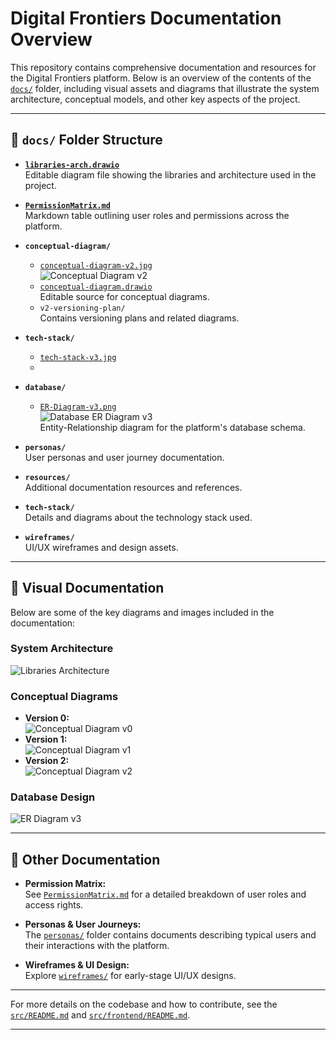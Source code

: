 # Digital Frontiers Documentation Overview

This repository contains comprehensive documentation and resources for the Digital Frontiers platform. Below is an overview of the contents of the [`docs/`](docs/) folder, including visual assets and diagrams that illustrate the system architecture, conceptual models, and other key aspects of the project.

---

## 📁 `docs/` Folder Structure

- **[`libraries-arch.drawio`](docs/libraries-arch.drawio)**  
  Editable diagram file showing the libraries and architecture used in the project.

- **[`PermissionMatrix.md`](docs/PermissionMatrix.md)**  
  Markdown table outlining user roles and permissions across the platform.

- **`conceptual-diagram/`**  
  - [`conceptual-diagram-v2.jpg`](docs/conceptual-diagram/conceptual-diagram-v2.jpg)  
    ![Conceptual Diagram v2](docs/conceptual-diagram/conceptual-diagram-v2.jpg)
  - [`conceptual-diagram.drawio`](docs/conceptual-diagram/conceptual-diagram.drawio)  
    Editable source for conceptual diagrams.
  - `v2-versioning-plan/`  
    Contains versioning plans and related diagrams.

- **`tech-stack/`**  
  - [`tech-stack-v3.jpg`](docs/tech-stack/tech-stack-v3.jpg)  
  - 
- **`database/`**  
  - [`ER-Diagram-v3.png`](docs/database/ER-Diagram-v3.png)  
    ![Database ER Diagram v3](docs/database/ER-Diagram-v3.png)  
    Entity-Relationship diagram for the platform's database schema.

- **`personas/`**  
  User personas and user journey documentation.

- **`resources/`**  
  Additional documentation resources and references.

- **`tech-stack/`**  
  Details and diagrams about the technology stack used.

- **`wireframes/`**  
  UI/UX wireframes and design assets.

---

## 📸 Visual Documentation

Below are some of the key diagrams and images included in the documentation:

### System Architecture

![Libraries Architecture](docs/libraries-arch.drawio)

### Conceptual Diagrams

- **Version 0:**  
  ![Conceptual Diagram v0](docs/conceptual-diagram/conceptual-diagram-v0.png)
- **Version 1:**  
  ![Conceptual Diagram v1](docs/conceptual-diagram/conceptual-diagram-v1.jpg)
- **Version 2:**  
  ![Conceptual Diagram v2](docs/conceptual-diagram/conceptual-diagram-v2.jpg)

### Database Design

![ER Diagram v3](docs/database/ER-Diagram-v3.png)

---

## 📄 Other Documentation

- **Permission Matrix:**  
  See [`PermissionMatrix.md`](docs/PermissionMatrix.md) for a detailed breakdown of user roles and access rights.

- **Personas & User Journeys:**  
  The [`personas/`](docs/personas/) folder contains documents describing typical users and their interactions with the platform.

- **Wireframes & UI Design:**  
  Explore [`wireframes/`](docs/wireframes/) for early-stage UI/UX designs.

---

For more details on the codebase and how to contribute, see the [`src/README.md`](src/README.md) and [`src/frontend/README.md`](src/frontend/README.md).

---